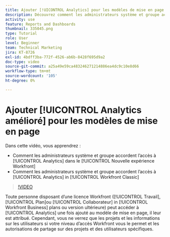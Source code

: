 ```yaml
---
title: Ajouter [!UICONTROL Analytics] pour les modèles de mise en page
description: Découvrez comment les administrateurs système et groupe accordent l’accès à Analytics.
activity: use
feature: Reports and Dashboards
thumbnail: 335045.png
type: Tutorial
role: User
level: Beginner
team: Technical Marketing
jira: KT-8726
exl-id: 4bdff3ba-772f-4526-ab6b-8428f695d9a2
doc-type: video
source-git-commit: a25a49e59ca483246271214886ea4dc9c10e8d66
workflow-type: tm+mt
source-wordcount: '105'
ht-degree: 0%

---
```


# Ajouter [!UICONTROL Analytics amélioré] pour les modèles de mise en page

Dans cette vidéo, vous apprendrez :

* Comment les administrateurs système et groupe accordent l’accès à [!UICONTROL Analytics] dans le [!UICONTROL Nouvelle expérience Workfront]
* Comment les administrateurs système et groupe accordent l’accès à [!UICONTROL Analytics] in [!UICONTROL Workfront Classic]

>[!VIDEO](https://video.tv.adobe.com/v/335045/?quality=12&learn=on)

Toute personne disposant d’une licence Workfront ([!UICONTROL Travail], [!UICONTROL Plan]ou [!UICONTROL Collaborateur] in [!UICONTROL Workfront Business] plans ou version ultérieure) peut accéder à [!UICONTROL Analytics] une fois ajouté au modèle de mise en page, il leur est attribué. Cependant, vous ne verrez que les projets et les informations sur les utilisateurs si votre niveau d’accès Workfront vous le permet et les autorisations de partage sur des projets et des utilisateurs spécifiques.
